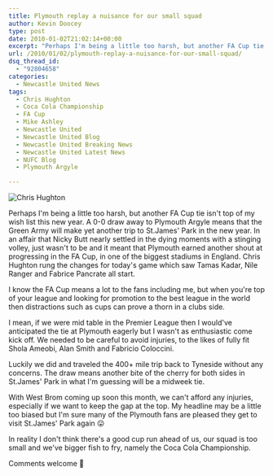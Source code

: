 ```yaml
---
title: Plymouth replay a nuisance for our small squad
author: Kevin Doocey
type: post
date: 2010-01-02T21:02:14+00:00
excerpt: "Perhaps I'm being a little too harsh, but another FA Cup tie isn't.."
url: /2010/01/02/plymouth-replay-a-nuisance-for-our-small-squad/
dsq_thread_id:
  - "92804658"
categories:
  - Newcastle United News
tags:
  - Chris Hughton
  - Coca Cola Championship
  - FA Cup
  - Mike Ashley
  - Newcastle United
  - Newcastle United Blog
  - Newcastle United Breaking News
  - Newcastle United Latest News
  - NUFC Blog
  - Plymouth Argyle

---
```

![Chris Hughton](http://static.guim.co.uk/sys-images/Football/Pix/pictures/2009/3/25/1237995970848/Chris-Hughton-001.jpg)

Perhaps I'm being a little too harsh, but another FA Cup tie isn't top of my wish list this new year. A 0-0 draw away to Plymouth Argyle means that the Green Army will make yet another trip to St.James' Park in the new year. In an affair that Nicky Butt nearly settled in the dying moments with a stinging volley, just wasn't to be and it meant that Plymouth earned another shout  at progressing in the FA Cup, in one of the biggest stadiums in England. Chris Hughton rung the changes for today's game which saw Tamas Kadar, Nile Ranger and Fabrice Pancrate all start.

I know the FA Cup means a lot to the fans including me, but when you're top of your league and looking for promotion to the best league in the world then distractions such as cups can prove a thorn in a clubs side.

I mean, if we were mid table in the Premier League then I would've anticipated the tie at Plymouth eagerly but I wasn't as enthusiastic come kick off. We needed to be careful to avoid injuries, to the likes of fully fit Shola Ameobi, Alan Smith and Fabricio Coloccini.

Luckily we did and traveled the 400+ mile trip back to Tyneside without any concerns. The draw means another bite of the cherry for both sides in St.James' Park in what I'm guessing will be a midweek tie.

With West Brom coming up soon this month, we can't afford any injuries, especially if we want to keep the gap at the top. My headline may be a little too biased but I'm sure many of the Plymouth fans are pleased they get to visit St.James' Park again 😛

In reality I don't think there's a good cup run ahead of us, our squad is too small and we've bigger fish to fry, namely the Coca Cola Championship.

Comments welcome 🙂
